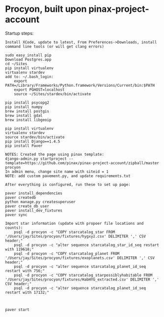 Procyon, built upon pinax-project-account
=====================


Startup steps:

    Install XCode, update to latest, From Preferences->Downloads, install command line tools (or will get clang errors)

    sudo easy_install pip
    Download Postgres.app
    cd ~/Sites
    pip install virtualenv
    virtualenv stardev
    add to: ~/.bash_login:
        export PATH=/Library/Frameworks/Python.framework/Versions/Current/bin:$PATH
        export PGHOST=localhost
        source ~/Sites/stardev/bin/activate

    pip install psycopg2
    pip install numpy
    brew install postgis
    brew install gdal
    brew install libgeoip

    pip install virtualenv
    virtualenv stardev
    source stardev/bin/activate
    pip install Django==1.4.5
    pip install Paver

    NOTES: Created the page using pinax template:
    django-admin.py startproject --template=https://github.com/pinax/pinax-project-account/zipball/master procyon
    In admin menu, change site name with siteid = 1
    NOTE: add custom pavement.py, and update requirements.txt

    After everything is configured, run these to set up page:

    paver install_dependencies
    paver createdb
    python manage.py createsuperuser
    paver create_db_user
    paver install_dev_fixtures
    paver sync

    Import star information (update with propoer file locations and counts):
        psql -d procyon -c "COPY starcatalog_star FROM '/Users/jay/Sites/procyon/fixtures/hygxyz.csv' DELIMITER ',' CSV header;"
        psql -d procyon -c "alter sequence starcatalog_star_id_seq restart with 119618;"
        psql -d procyon -c "COPY starcatalog_planet FROM '/Users/jay/Sites/procyon/fixtures/exoplanets.csv' DELIMITER ',' CSV header;"
        psql -d procyon -c "alter sequence starcatalog_planet_id_seq restart with 756;"
        psql -d procyon -c "COPY starcatalog_starpossiblyhabitable FROM '/Users/jay/Sites/procyon/fixtures/HabHYG_extracted.csv' DELIMITER ',' CSV header;"
        psql -d procyon -c "alter sequence starcatalog_planet_id_seq restart with 17132;"



    paver start

